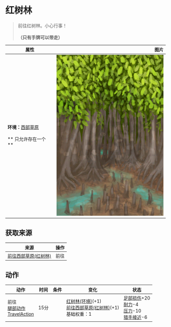 # 红树林  
> 前往红树林。小心行事！<br><br><b>（只有手牌可以带走）</b>  
  
  属性  |   图片   
 ----  |  ----:   
 **环境：**[西部草原](GrasslandsW.md)<br><br>** 只允许存在一个 **  |  ![](Sprite/Mangroves.png)   
  
## 获取来源  
来源  |  操作  
----  |  ----  
[前往西部草原(红树林)](Path_MangrovesToGrasslandsW.md)  |  前往  
## 动作  
动作  |  时间  |  条件  |  变化  |  状态  
----  |  ----  |  ----  |  ----  |  ----  
前往<br>[腿部动作](LegAction.md)<br>[TravelAction](TravelAction.md)  |  15分  |    |  [红树林(环境)](Env_Mangroves.md)(+1)<br>[前往西部草原(红树林)](Path_MangrovesToGrasslandsW.md)(+1)<br>基础权重：1<br>  |  [足部损伤](FootDamage.md)+20<br>[耐力](Stamina.md)-4<br>[压力](Stress.md)-10<br>[猎手接近](HuntersProximity.md)-6  
